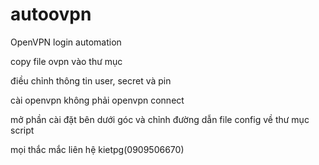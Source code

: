 # autoovpn
OpenVPN login automation

copy file ovpn vào thư mục 

điều chỉnh thông tin user, secret và pin

cài openvpn không phải openvpn connect

mở phần cài đặt bên dưới góc và chỉnh đường dẫn file config về thư mục script

mọi thắc mắc liên hệ kietpg(0909506670)
